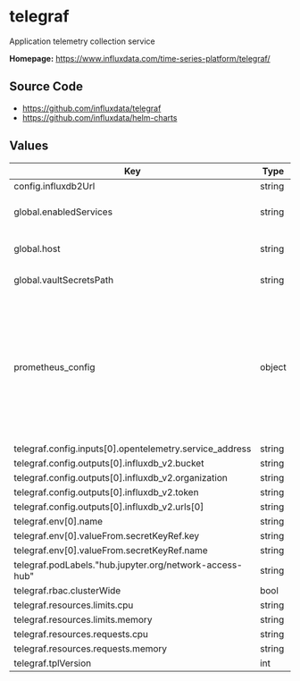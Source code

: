 # telegraf

Application telemetry collection service

**Homepage:** <https://www.influxdata.com/time-series-platform/telegraf/>

## Source Code

* <https://github.com/influxdata/telegraf>
* <https://github.com/influxdata/helm-charts>

## Values

| Key | Type | Default | Description |
|-----|------|---------|-------------|
| config.influxdb2Url | string | `"https://monitoring.lsst.cloud"` |  |
| global.enabledServices | string | Set by Argo CD | services enabled in this RSP instance |
| global.host | string | Set by Argo CD | Host name for instance identification |
| global.vaultSecretsPath | string | Set by Argo CD | Base path for Vault secrets |
| prometheus_config | object | `{"argocd":{"application_controller":"http://argocd-application-controller-metrics.argocd.svc:8082/metrics","notifications_controller":"http://argocd-notifications-controller-metrics.argocd.svc:9001/metrics","repo_server":"http://argocd-repo-server-metrics.argocd.svc:8084/metrics","server":"http://argocd-server-metrics.argocd.svc:8083/metrics"},"ingress-nginx":{"controller":"http://ingress-nginx-controller-metrics.ingress-nginx:10254/metrics"},"nublado":{"hub":"http://hub.nublado:8081/metrics"}}` | Use prometheus_config to specify all the services in the RSP that expose prometheus endpoints.  A better option, eventually, will be to use telegraf-operator and capture these as pod annotations. |
| telegraf.config.inputs[0].opentelemetry.service_address | string | `":4317"` |  |
| telegraf.config.outputs[0].influxdb_v2.bucket | string | `"opentelemetry"` |  |
| telegraf.config.outputs[0].influxdb_v2.organization | string | `"square"` |  |
| telegraf.config.outputs[0].influxdb_v2.token | string | `"$INFLUX_TOKEN"` |  |
| telegraf.config.outputs[0].influxdb_v2.urls[0] | string | `"https://monitoring.lsst.cloud"` |  |
| telegraf.env[0].name | string | `"INFLUX_TOKEN"` |  |
| telegraf.env[0].valueFrom.secretKeyRef.key | string | `"influx-token"` |  |
| telegraf.env[0].valueFrom.secretKeyRef.name | string | `"telegraf"` |  |
| telegraf.podLabels."hub.jupyter.org/network-access-hub" | string | `"true"` |  |
| telegraf.rbac.clusterWide | bool | `true` |  |
| telegraf.resources.limits.cpu | string | `"1"` |  |
| telegraf.resources.limits.memory | string | `"1Gi"` |  |
| telegraf.resources.requests.cpu | string | `"50m"` |  |
| telegraf.resources.requests.memory | string | `"350Mi"` |  |
| telegraf.tplVersion | int | `2` |  |
